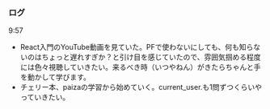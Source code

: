 ### ログ
9:57  
- React入門のYouTube動画を見ていた。PFで使わないにしても、何も知らないのはちょっと遅れすぎか？と引け目を感じていたので、雰囲気掴める程度には色々視聴していきたい。来るべき時（いつやねん）がきたらちゃんと手を動かして学びます。  
- チェリー本、paizaの学習から始めていく。current_user.も1問ずつくらいやっていきたい。  


